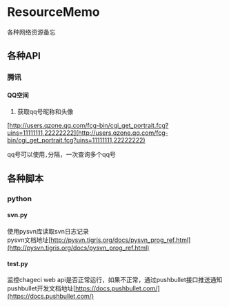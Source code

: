 # ResourceMemo
各种网络资源备忘

## 各种API

### 腾讯
#### QQ空间
1. 获取qq号昵称和头像

[http://users.qzone.qq.com/fcg-bin/cgi_get_portrait.fcg?uins=11111111,22222222](http://users.qzone.qq.com/fcg-bin/cgi_get_portrait.fcg?uins=11111111,22222222)

qq号可以使用`,`分隔，一次查询多个qq号

## 各种脚本

### python
#### svn.py  
使用pysvn库读取svn日志记录  
pysvn文档地址[http://pysvn.tigris.org/docs/pysvn_prog_ref.html](http://pysvn.tigris.org/docs/pysvn_prog_ref.html)  


#### test.py  
监控chageci web api是否正常运行，如果不正常，通过pushbullet接口推送通知  
pushbullet开发文档地址[https://docs.pushbullet.com/](https://docs.pushbullet.com/)
